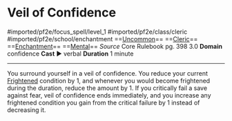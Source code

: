 # Veil of Confidence
#imported/pf2e/focus_spell/level_1 #imported/pf2e/class/cleric #imported/pf2e/school/enchantment 
==[Uncommon](uncommon.md)== ==[Cleric](rules/traits/cleric.md)== ==[Enchantment](enchantment.md)== ==[Mental](mental.md)==
*Source* Core Rulebook pg. 398 3.0
**Domain** confidence
**Cast** ► verbal
**Duration** 1 minute

---
You surround yourself in a veil of confidence. You reduce your current [Frightened](../../../Conditions/Frightened.md) condition by 1, and whenever you would become frightened during the duration, reduce the amount by 1. 
If you critically fail a save against fear, veil of confidence ends immediately, and you increase any frightened condition you gain from the critical failure by 1 instead of decreasing it.
